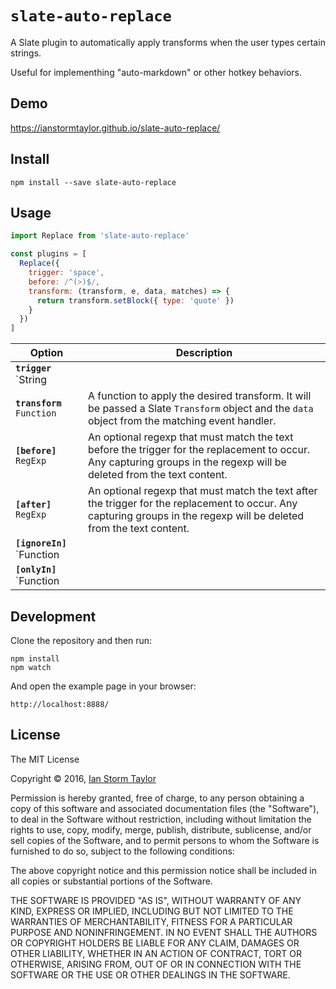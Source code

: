 
# `slate-auto-replace`

A Slate plugin to automatically apply transforms when the user types certain strings.

Useful for implementhing "auto-markdown" or other hotkey behaviors.


## Demo

https://ianstormtaylor.github.io/slate-auto-replace/


## Install

```
npm install --save slate-auto-replace
```


## Usage

```js
import Replace from 'slate-auto-replace'

const plugins = [
  Replace({
    trigger: 'space',
    before: /^(>)$/,
    transform: (transform, e, data, matches) => {
      return transform.setBlock({ type: 'quote' })
    }
  })
]
```

Option | Description
--- | ---
**`trigger`** `String || RegExp` | The trigger to match the inputed character against—either a character like `a` or a key name like `enter` or `tab`.
**`transform`** `Function` | A function to apply the desired transform. It will be passed a Slate `Transform` object and the `data` object from the matching event handler.
**`[before]`** `RegExp` | An optional regexp that must match the text before the trigger for the replacement to occur. Any capturing groups in the regexp will be deleted from the text content.
**`[after]`** `RegExp` | An optional regexp that must match the text after the trigger for the replacement to occur. Any capturing groups in the regexp will be deleted from the text content.
**`[ignoreIn]`** `Function || Array || String` | A block matcher to ignore triggers inside. If passed an array or string it will match by `node.type`.
**`[onlyIn]`** `Function || Array || String` | A block matcher to only replace triggers inside. If passed an array or string it will match by `node.type`.


## Development

Clone the repository and then run:

```
npm install
npm watch
```

And open the example page in your browser:

```
http://localhost:8888/
```


## License

The MIT License

Copyright &copy; 2016, [Ian Storm Taylor](https://ianstormtaylor.com)

Permission is hereby granted, free of charge, to any person obtaining a copy of this software and associated documentation files (the "Software"), to deal in the Software without restriction, including without limitation the rights to use, copy, modify, merge, publish, distribute, sublicense, and/or sell copies of the Software, and to permit persons to whom the Software is furnished to do so, subject to the following conditions:

The above copyright notice and this permission notice shall be included in all copies or substantial portions of the Software.

THE SOFTWARE IS PROVIDED "AS IS", WITHOUT WARRANTY OF ANY KIND, EXPRESS OR IMPLIED, INCLUDING BUT NOT LIMITED TO THE WARRANTIES OF MERCHANTABILITY, FITNESS FOR A PARTICULAR PURPOSE AND NONINFRINGEMENT. IN NO EVENT SHALL THE AUTHORS OR COPYRIGHT HOLDERS BE LIABLE FOR ANY CLAIM, DAMAGES OR OTHER LIABILITY, WHETHER IN AN ACTION OF CONTRACT, TORT OR OTHERWISE, ARISING FROM, OUT OF OR IN CONNECTION WITH THE SOFTWARE OR THE USE OR OTHER DEALINGS IN THE SOFTWARE.
